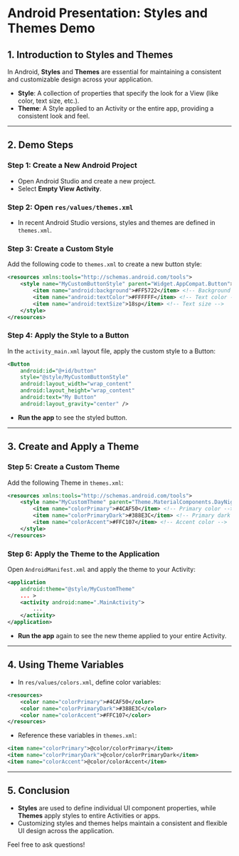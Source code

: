 
# Android Presentation: Styles and Themes Demo

## 1. Introduction to Styles and Themes

In Android, **Styles** and **Themes** are essential for maintaining a consistent and customizable design across your application.

- **Style**: A collection of properties that specify the look for a View (like color, text size, etc.).
- **Theme**: A Style applied to an Activity or the entire app, providing a consistent look and feel.

---

## 2. Demo Steps

### Step 1: Create a New Android Project
- Open Android Studio and create a new project.
- Select **Empty View Activity**.

### Step 2: Open `res/values/themes.xml`
- In recent Android Studio versions, styles and themes are defined in `themes.xml`.

### Step 3: Create a Custom Style
Add the following code to `themes.xml` to create a new button style:

```xml
<resources xmlns:tools="http://schemas.android.com/tools">
    <style name="MyCustomButtonStyle" parent="Widget.AppCompat.Button">
        <item name="android:background">#FF5722</item> <!-- Background color -->
        <item name="android:textColor">#FFFFFF</item> <!-- Text color -->
        <item name="android:textSize">18sp</item> <!-- Text size -->
    </style>
</resources>
```

### Step 4: Apply the Style to a Button
In the `activity_main.xml` layout file, apply the custom style to a Button:

```xml
<Button
    android:id="@+id/button"
    style="@style/MyCustomButtonStyle"
    android:layout_width="wrap_content"
    android:layout_height="wrap_content"
    android:text="My Button"
    android:layout_gravity="center" />
```

- **Run the app** to see the styled button.

---

## 3. Create and Apply a Theme

### Step 5: Create a Custom Theme
Add the following Theme in `themes.xml`:

```xml
<resources xmlns:tools="http://schemas.android.com/tools">
    <style name="MyCustomTheme" parent="Theme.MaterialComponents.DayNight.DarkActionBar">
        <item name="colorPrimary">#4CAF50</item> <!-- Primary color -->
        <item name="colorPrimaryDark">#388E3C</item> <!-- Primary dark color -->
        <item name="colorAccent">#FFC107</item> <!-- Accent color -->
    </style>
</resources>
```

### Step 6: Apply the Theme to the Application
Open `AndroidManifest.xml` and apply the theme to your Activity:

```xml
<application
    android:theme="@style/MyCustomTheme"
    ... >
    <activity android:name=".MainActivity">
        ...
    </activity>
</application>
```

- **Run the app** again to see the new theme applied to your entire Activity.

---

## 4. Using Theme Variables
- In `res/values/colors.xml`, define color variables:

```xml
<resources>
    <color name="colorPrimary">#4CAF50</color>
    <color name="colorPrimaryDark">#388E3C</color>
    <color name="colorAccent">#FFC107</color>
</resources>
```

- Reference these variables in `themes.xml`:

```xml
<item name="colorPrimary">@color/colorPrimary</item>
<item name="colorPrimaryDark">@color/colorPrimaryDark</item>
<item name="colorAccent">@color/colorAccent</item>
```

---

## 5. Conclusion
- **Styles** are used to define individual UI component properties, while **Themes** apply styles to entire Activities or apps.
- Customizing styles and themes helps maintain a consistent and flexible UI design across the application.

Feel free to ask questions!
